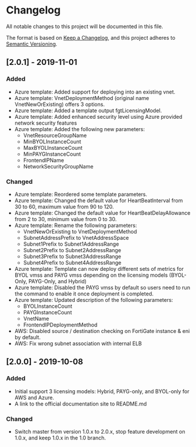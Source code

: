 # Changelog
All notable changes to this project will be documented in this file.

The format is based on [Keep a Changelog](https://keepachangelog.com/en/1.0.0/),
and this project adheres to [Semantic Versioning](https://semver.org/spec/v2.0.0.html).

## [2.0.1] - 2019-11-01
### Added
- Azure template: Added support for deploying into an existing vnet.
- Azure template: VnetDeploymentMethod (original name VnetNewOrExisting) offers 3 options.
- Azure template: Added a template output fgtLicensingModel.
- Azure template: Added enhanced security level using Azure provided network security features
- Azure template: Added the following new parameters:
  - VnetResourceGroupName
  - MinBYOLInstanceCount
  - MaxBYOLInstanceCount
  - MinPAYGInstanceCount
  - FrontendIPName
  - NetworkSecurityGroupName

### Changed
- Azure template: Reordered some template parameters.
- Azure template: Changed the default value for HeartBeatInterval from 30 to 60, maximum value from
  90 to 120.
- Azure template: Changed the default value for HeartBeatDelayAllowance from 2 to 30, minimum value
  from 0 to 30.
- Azure template: Rename the following parameters:
  - VnetNewOrExisting to VnetDeploymentMethod
  - SubnetAddressPrefix to VnetAddressSpace
  - Subnet1Prefix to Subnet1AddressRange
  - Subnet2Prefix to Subnet2AddressRange
  - Subnet3Prefix to Subnet3AddressRange
  - Subnet4Prefix to Subnet4AddressRange
- Azure template: Template can now deploy different sets of metrics for BYOL vmss and PAYG vmss
  depending on the licensing models (BYOL-Only, PAYG-Only, and Hybrid)
- Azure template: Disabled the PAYG vmss by default so users need to run the command to enable it
  once deployment is completed.
- Azure template: Updated description of the following parameters:
  - BYOLInstanceCount
  - PAYGInstanceCount
  - VnetName
  - FrontendIPDeploymentMethod
- AWS: Disabled source / destination checking on FortiGate instance & eni by default.
- AWS: Fix wrong subnet association with internal ELB


## [2.0.0] - 2019-10-08
### Added
- Initial support 3 licensing models: Hybrid, PAYG-only, and BYOL-only for AWS and Azure.
- A link to the official documentation site to README.md

### Changed
- Switch master from version 1.0.x to 2.0.x, stop feature development on 1.0.x, and keep 1.0.x in
  the 1.0 branch.
